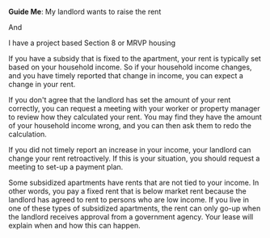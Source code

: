 **Guide Me**: My landlord wants to raise the rent

And

I have a project based Section 8 or MRVP housing

If you have a subsidy that is fixed to the apartment, your rent is
typically set based on your household income. So if your household
income changes, and you have timely reported that change in income, you
can expect a change in your rent.

If you don't agree that the landlord has set the amount of your rent
correctly, you can request a meeting with your worker or property
manager to review how they calculated your rent. You may find they have
the amount of your household income wrong, and you can then ask them to
redo the calculation.

If you did not timely report an increase in your income, your landlord
can change your rent retroactively. If this is your situation, you
should request a meeting to set-up a payment plan.

Some subsidized apartments have rents that are not tied to your income.
In other words, you pay a fixed rent that is below market rent because
the landlord has agreed to rent to persons who are low income. If you
live in one of these types of subsidized apartments, the rent can only
go-up when the landlord receives approval from a government agency. Your
lease will explain when and how this can happen.
